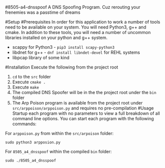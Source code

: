 #8505-a4-dnsspoof
A DNS Spoofing Program. Cuz rerouting your frenemies was a passtime of dreams

#Setup
#Prerequisites
In order for this application to work a number of tools need to be available on your system. You will need
Python3, g++ and cmake. In addition to these tools, you will need a number of uncommon libraries installed on
your python and g++ system.
* scappy for Python3 - `pip3 install scapy-python3`
* libdnet for g++ - `dnf install libndet-devel` for REHL systems
* libpcap library of some kind


#Installation
Execute the following from the project root
1. `cd` to the `src` folder
2. Execute `cmake .`
3. Execute `make`
4. The compiled DNS Spoofer will be in the the project root under the `bin` folder
5. The Arp Poison program is available from the project root under `src/arppoison/arppoison.py` and requires
no pre-compilation
#Usage
Startup each program with no parameters to view a full breakdown of all command line options. You can start each program
with the following commands:

For `arppoison.py` from within the `src/arpoison` folder:
```
sudo python3 arpposion.py
```
For `8505_a4_dnsspoof` within the compiled `bin` folder:
```
sudo ./8505_a4_dnsspoof
```